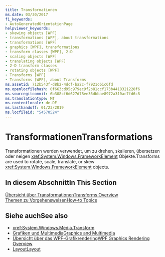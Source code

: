 ```yaml
---
title: Transformationen
ms.date: 03/30/2017
f1_keywords:
- AutoGeneratedOrientationPage
helpviewer_keywords:
- skewing objects [WPF]
- transformations [WPF], about transformations
- transformations [WPF]
- graphics [WPF], transformations
- transform classes [WPF], 2-D
- scaling objects [WPF]
- translating objects [WPF]
- 2-D transform classes
- rotating objects [WPF]
- Transforms [WPF]
- Transforms [WPF], about Transforms
ms.assetid: 712b543f-d8b2-4dcf-ba2c-f7921c61c6fd
ms.openlocfilehash: 0f663cd95c979ec9f2b81ccf173b4418321228f6
ms.sourcegitcommit: 6b308cf6d627d78ee36dbbae8972a310ac7fd6c8
ms.translationtype: MT
ms.contentlocale: de-DE
ms.lasthandoff: 01/23/2019
ms.locfileid: "54570524"
---
```

# <a name="transformations"></a><span data-ttu-id="cc118-102">Transformationen</span><span class="sxs-lookup"><span data-stu-id="cc118-102">Transformations</span></span>
<span data-ttu-id="cc118-103">Transformationen werden verwendet, um zu drehen, skalieren, übersetzen oder neigen <xref:System.Windows.FrameworkElement> Objekte.</span><span class="sxs-lookup"><span data-stu-id="cc118-103">Transforms are used to rotate, scale, translate, or skew <xref:System.Windows.FrameworkElement> objects.</span></span>  
  
## <a name="in-this-section"></a><span data-ttu-id="cc118-104">In diesem Abschnitt</span><span class="sxs-lookup"><span data-stu-id="cc118-104">In This Section</span></span>  
 [<span data-ttu-id="cc118-105">Übersicht über Transformationen</span><span class="sxs-lookup"><span data-stu-id="cc118-105">Transforms Overview</span></span>](../../../../docs/framework/wpf/graphics-multimedia/transforms-overview.md)  
 [<span data-ttu-id="cc118-106">Themen zu Vorgehensweisen</span><span class="sxs-lookup"><span data-stu-id="cc118-106">How-to Topics</span></span>](../../../../docs/framework/wpf/graphics-multimedia/transformations-how-to-topics.md)  
  
## <a name="see-also"></a><span data-ttu-id="cc118-107">Siehe auch</span><span class="sxs-lookup"><span data-stu-id="cc118-107">See also</span></span>
- <xref:System.Windows.Media.Transform>
- [<span data-ttu-id="cc118-108">Grafiken und Multimedia</span><span class="sxs-lookup"><span data-stu-id="cc118-108">Graphics and Multimedia</span></span>](../../../../docs/framework/wpf/graphics-multimedia/index.md)
- [<span data-ttu-id="cc118-109">Übersicht über das WPF-Grafikrendering</span><span class="sxs-lookup"><span data-stu-id="cc118-109">WPF Graphics Rendering Overview</span></span>](../../../../docs/framework/wpf/graphics-multimedia/wpf-graphics-rendering-overview.md)
- [<span data-ttu-id="cc118-110">Layout</span><span class="sxs-lookup"><span data-stu-id="cc118-110">Layout</span></span>](../../../../docs/framework/wpf/advanced/layout.md)
